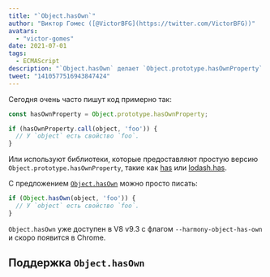 ```yaml
---
title: "`Object.hasOwn`"
author: "Виктор Гомес ([@VictorBFG](https://twitter.com/VictorBFG))"
avatars: 
  - "victor-gomes"
date: 2021-07-01
tags: 
  - ECMAScript
description: "`Object.hasOwn` делает `Object.prototype.hasOwnProperty` более доступным."
tweet: "1410577516943847424"
---
```


Сегодня очень часто пишут код примерно так:

```js
const hasOwnProperty = Object.prototype.hasOwnProperty;

if (hasOwnProperty.call(object, 'foo')) {
  // У `object` есть свойство `foo`.
}
```

Или используют библиотеки, которые предоставляют простую версию `Object.prototype.hasOwnProperty`, такие как [has](https://www.npmjs.com/package/has) или [lodash.has](https://www.npmjs.com/package/lodash.has).

С предложением [`Object.hasOwn`](https://github.com/tc39/proposal-accessible-object-hasownproperty) можно просто писать:

```js
if (Object.hasOwn(object, 'foo')) {
  // У `object` есть свойство `foo`.
}
```

`Object.hasOwn` уже доступен в V8 v9.3 с флагом `--harmony-object-has-own` и скоро появится в Chrome.

## Поддержка `Object.hasOwn`

<feature-support chrome="yes https://chromium-review.googlesource.com/c/v8/v8/+/2922117"
                 firefox="yes https://hg.mozilla.org/try/rev/94515f78324e83d4fd84f4b0ab764b34aabe6d80"
                 safari="yes https://bugs.webkit.org/show_bug.cgi?id=226291"
                 nodejs="no"
                 babel="yes https://github.com/zloirock/core-js#accessible-objectprototypehasownproperty"></feature-support>

<!--truncate-->